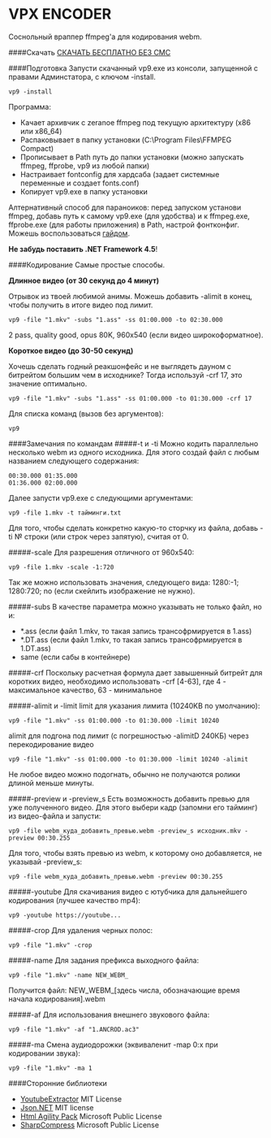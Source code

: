 # VPX ENCODER
Соснольный враппер ffmpeg'a для кодирования webm.

####Скачать
[СКАЧАТЬ БЕСПЛАТНО БЕЗ СМС]

####Подготовка
Запусти скачанный vp9.exe из консоли, запущенной с правами Админстатора, с ключом -install.
```
vp9 -install
```
Программа:
- Качает архивчик с zeranoe ffmpeg под текущую архитектуру (x86 или x86_64)
- Распаковывает в папку установки (C:\Program Files\FFMPEG Compact)
- Прописывает в Path путь до папки установки (можно запускать ffmpeg, ffprobe, vp9 из любой папки)
- Настраивает fontconfig для хардсаба (задает системные переменные и создает fonts.conf)
- Копирует vp9.exe в папку установки

Алтернативный способ для параноиков: перед запуском установи ffmpeg, добавь путь к самому vp9.exe (для удобства) и к ffmpeg.exe, ffprobe.exe (для работы приложения) в Path, настрой фонтконфиг. Можешь воспользоваться [гайдом].

**Не забудь поставить .NET Framework 4.5**!

####Кодирование
Самые простые способы.

**Длинное видео (от 30 секунд до 4 минут)**

Отрывок из твоей любимой анимы. Можешь добавить -alimit в конец, чтобы получить в итоге видео под лимит.
```
vp9 -file "1.mkv" -subs "1.ass" -ss 01:00.000 -to 02:30.000
```
2 pass, quality good, opus 80K, 960x540 (если видео широкоформатное).

**Короткое видео (до 30-50 секунд)**

Хочешь сделать годный реакшонфейс и не выглядеть дауном с битрейтом большим чем в исходнике? Тогда используй -crf 17, это значение оптимально.
```
vp9 -file "1.mkv" -subs "1.ass" -ss 01:00.000 -to 01:30.000 -crf 17
```

Для списка команд (вызов без аргументов):
```
vp9
```

####Замечания по командам
#####-t и -ti
Можно кодить параллельно несколько webm из одного исходника. Для этого создай файл с любым названием следующего содержания:
```
00:30.000 01:35.000
01:36.000 02:00.000
```
Далее запусти vp9.exe с следующими аргументами:
```
vp9 -file 1.mkv -t тайминги.txt
```
Для того, чтобы сделать конкретно какую-то сторчку из файла, добавь -ti № строки (или строк через запятую), считая от 0.

#####-scale
Для разрешения отличного от 960x540:
```
vp9 -file 1.mkv -scale -1:720
```
Так же можно использовать значения, следующего вида: 1280:-1; 1280:720; no (если скейлить изображение не нужно).

#####-subs
В качестве параметра можно указывать не только файл, но и:
- *.ass (если файл 1.mkv, то такая запись трансофрмируется в 1.ass)
- *.DT.ass (если файл 1.mkv, то такая запись трансофрмируется в 1.DT.ass)
- same (если сабы в контейнере)

#####-crf
Поскольку расчетная формула дает завышенный битрейт для коротких видео, необходимо использовать -crf [4-63], где 4 - максимальное качество, 63 - минимальное

#####-alimit и -limit
limit для указания лимита (10240KB по умолчанию):
```
vp9 -file "1.mkv" -ss 01:00.000 -to 01:30.000 -limit 10240
```
alimit для подгона под лимит (с погрешностью -alimitD 240КБ) через перекодирование видео
```
vp9 -file "1.mkv" -ss 01:00.000 -to 01:30.000 -limit 10240 -alimit
```
Не любое видео можно подогнать, обычно не получаются ролики длиной меньше минуты.

#####-preview и -preview_s
Есть возможность добавить превью для уже полученного видео. Для этого выбери кадр (запомни его тайминг) из видео-файла и запусти:
```
vp9 -file webm_куда_добавить_превью.webm -preview_s исходник.mkv -preview 00:30.255
```
Для того, чтобы взять превью из webm, к которому оно добавляется, не указывай -preview_s:
```
vp9 -file webm_куда_добавить_превью.webm -preview 00:30.255
```

#####-youtube
Для скачивания видео c ютубчика для дальнейшего кодирования (лучшее качество mp4):
```
vp9 -youtube https://youtube...
```

#####-crop
Для удаления черных полос:
```
vp9 -file "1.mkv" -crop
```

#####-name
Для задания префикса выходного файла:
```
vp9 -file "1.mkv" -name NEW_WEBM_
```
Получится файл: NEW_WEBM_[здесь числа, обозначающие время начала кодирования].webm

#####-af
Для использования внешнего звукового файла:
```
vp9 -file "1.mkv" -af "1.ANCROD.ac3"
```

#####-ma
Смена аудиодорожки (эквиваленит -map 0:x при кодировании звука):
```
vp9 -file "1.mkv" -ma 1
```

####Сторонние библиотеки
- [YoutubeExtractor] MIT License
- [Json.NET] MIT license
- [Html Agility Pack] Microsoft Public License
- [SharpCompress] Microsoft Public License

[СКАЧАТЬ БЕСПЛАТНО БЕЗ СМС]:https://github.com/CherryPerry/ffmpeg-vp9-wrap/releases
[гайдом]:https://github.com/pituz/webm-thread/wiki/installing-ffmpeg-on-windows
[YoutubeExtractor]:https://github.com/flagbug/YoutubeExtractor
[Json.NET]:http://www.newtonsoft.com/json
[Html Agility Pack]:https://htmlagilitypack.codeplex.com/
[SharpCompress]:https://sharpcompress.codeplex.com/
